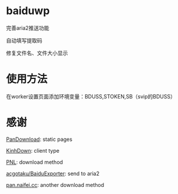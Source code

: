 # baiduwp
  完善aria2推送功能  
  
  自动填写提取码  
  
  修复文件名、文件大小显示  

# 使用方法
  在worker设置页面添加环境变量：BDUSS,STOKEN,SB（svip的BDUSS）
# 感谢

[PanDownload](https://pandownload.com): static pages

[KinhDown](https://t.me/kinhdown): client type

[PNL](https://www.lanzous.com/u/pnl): download method

[acgotaku/BaiduExporter](https://github.com/acgotaku/BaiduExporter): send to aria2

[pan.naifei.cc](https://pan.naifei.cc/new/): another download method
